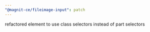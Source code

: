 ```yaml
---
"@magnit-ce/fileimage-input": patch
---
```


refactored element to use class selectors instead of part selectors
